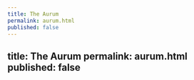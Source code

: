 ```yaml
---
title: The Aurum 
permalink: aurum.html
published: false
---
```

title: The Aurum 
permalink: aurum.html
published: false
---